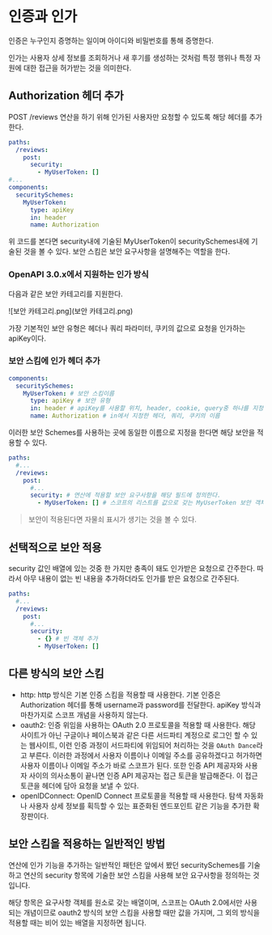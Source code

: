 # 인증과 인가

인증은 누구인지 증명하는 일이며 아이디와 비밀번호를 통해 증명한다.

인가는 사용자 상세 정보를 조회하거나 새 후기를 생성하는 것처럼 특정 행위나 특정 자원에 대한 접근을 허가받는 것을 의미한다.

## Authorization 헤더 추가

POST /reviews 연산을 하기 위해 인가된 사용자만 요청할 수 있도록 해당 헤더를 추가한다.

```yaml
paths:
  /reviews:
    post:
      security:
        - MyUserToken: []
#...
components:
  securitySchemes:
    MyUserToken:
      type: apiKey
      in: header
      name: Authorization
```

위 코드를 본다면 security내에 기술된 MyUserToken이 securitySchemes내에 기술된 것을 볼 수 있다. 보안 스킴은 보안 요구사항을 설명해주는 역할을 한다.

### OpenAPI 3.0.x에서 지원하는 인가 방식

다음과 같은 보안 카테고리를 지원한다.

![보안 카테고리.png](보안 카테고리.png)

가장 기본적인 보안 유형은 헤더나 쿼리 파라미터, 쿠키의 값으로 요청을 인가하는 apiKey이다.

### 보안 스킴에 인가 헤더 추가

```yaml
components:
  securitySchemes:
    MyUserToken: # 보안 스킴이름
      type: apiKey # 보안 유형
      in: header # apiKey를 사용할 위치, header, cookie, query중 하나를 지정해서 사용할 수 있다.
      name: Authorization # in에서 지정한 헤더, 쿼리, 쿠키의 이름
```

이러한 보안 Schemes를 사용하는 곳에 동일한 이름으로 지정을 한다면 해당 보안을 적용할 수 있다.

```yaml
paths:
  #...
  /reviews:
    post:
      #...
      security: # 연산에 적용할 보안 요구사항을 해당 필드에 정의한다.
        - MyUserToken: [] # 스코프의 리스트를 값으로 갖는 MyUserToken 보안 객체
```

> 보안이 적용된다면 자물쇠 표시가 생기는 것을 볼 수 있다.

## 선택적으로 보안 적용

security 값인 배열에 있는 것중 한 가지만 충족이 돼도 인가받은 요청으로 간주한다. 따라서 아무 내용이 없는 빈 내용을 추가하더라도 인가를 받은 요청으로 간주된다.

```yaml
paths:
  #...
  /reviews:
    post:
      #...
      security:
        - {} # 빈 객체 추가
        - MyUserToken: []
```

## 다른 방식의 보안 스킴

- http: http 방식은 기본 인증 스킴을 적용할 때 사용한다. 기본 인증은 Authorization 헤더를 통해 username과 password를 전달한다. apiKey 방식과 마찬가지로 스코프 개념을 사용하지 않는다.
- oauth2: 인증 위임을 사용하는 OAuth 2.0 프로토콜을 적용할 때 사용한다. 해당 사이트가 아닌 구글이나 페이스북과 같은 다른 서드파티 계정으로 로그인 할 수 있는 웹사이트, 이런 인증 과정이 서드파티에 위임되어 처리하는 것을 `OAuth Dance`라고 부른다. 이러한 과정에서 사용자 이름이나 이메일 주소를 공유하겠다고 허가하면 사용자 이름이나 이메일 주소가 바로 스코프가 된다. 또한 인증 API 제공자와 사용자 사이의 의사소통이 끝나면 인증 API 제공자는 접근 토큰을 발급해준다. 이 접근 토큰을 헤더에 담아 요청을 보낼 수 있다.
- openIDConnect: OpenID Connect 프로토콜을 적용할 때 사용한다. 탐색 자동화나 사용자 상세 정보를 획득할 수 있는 표준화된 엔드포인트 같은 기능을 추가한 확장판이다.

## 보안 스킴을 적용하는 일반적인 방법

연산에 인가 기능을 추가하는 일반적인 패턴은 앞에서 봤던 securitySchemes를 기술하고 연산의 security 항목에 기술한 보안 스킴을 사용해 보안 요구사항을 정의하는 것입니다.

해당 항목은 요구사항 객체를 원소로 갖는 배열이며, 스코프는 OAuth 2.0에서만 사용되는 개념이므로 oauth2 방식의 보안 스킴을 사용할 때만 값을 가지며, 그 외의 방식을 적용할 때는 비어 있는 배열을 지정하면 됩니다.